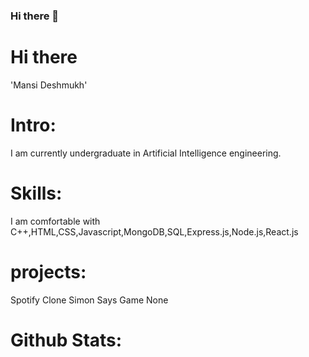 ### Hi there 👋

# Hi there
'Mansi Deshmukh'
# Intro:
I am currently undergraduate in   Artificial Intelligence engineering.
# Skills:
I am comfortable with C++,HTML,CSS,Javascript,MongoDB,SQL,Express.js,Node.js,React.js
# projects:
Spotify Clone
Simon Says Game
None 
# Github Stats:
 
